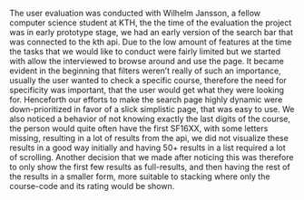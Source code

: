 The user evaluation was conducted with Wilhelm Jansson, a fellow computer science student at KTH, the the time of the evaluation the project was in early prototype stage, we had an early version of the search bar that was connected to the kth api. Due to the low amount of features at the time the tasks that we would like to conduct were fairly limited but we started with allow the interviewed to browse around and use the page. It became evident in the beginning that filters weren’t really of such an importance, usually the user wanted to check a specific course, therefore the need for specificity was important, that the user would get what they were looking for. Henceforth our efforts to make the search page highly dynamic were down-prioritized in favor of a slick simplistic page, that was easy to use. We also noticed a behavior of not knowing exactly the last digits of the course, the person would quite often have the first SF16XX, with some letters missing, resulting in a lot of results from the api, we did not visualize these results in a good way initially and having 50+ results in a list required a lot of scrolling. Another decision that we made after noticing this was therefore to only show the first few results as full-results, and then having the rest of the results in a smaller form, more suitable to stacking where only the course-code and its rating would be shown. 